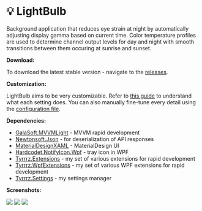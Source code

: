 💡 LightBulb
===================

Background application that reduces eye strain at night by automatically adjusting display gamma based on current time. Color temperature profiles are used to determine channel output levels for day and night with smooth transitions between them occuring at sunrise and sunset.

**Download:**

To download the latest stable version - navigate to the [releases](https://github.com/Tyrrrz/LightBulb/releases).

**Customization:**

LightBulb aims to be very customizable. Refer to [this guide](https://github.com/Tyrrrz/LightBulb/wiki/Settings-explanation) to understand what each setting does. You can also manually fine-tune every detail using the [configuration file](https://github.com/Tyrrrz/LightBulb/wiki/Config-file).

**Dependencies:**

 - [GalaSoft.MVVMLight](http://www.mvvmlight.net) - MVVM rapid development
 - [Newtonsoft.Json](http://www.newtonsoft.com/json) - for deserialization of API responses
 - [MaterialDesignXAML](https://github.com/ButchersBoy/MaterialDesignInXamlToolkit) - MaterialDesign UI
 - [Hardcodet.NotifyIcon.Wpf](http://www.hardcodet.net/wpf-notifyicon) - tray icon in WPF
 - [Tyrrrz.Extensions](https://github.com/Tyrrrz/Extensions) - my set of various extensions for rapid development
 - [Tyrrrz.WpfExtensions](https://github.com/Tyrrrz/WpfExtensions) - my set of various WPF extensions for rapid development
 - [Tyrrrz.Settings](https://github.com/Tyrrrz/Settings) - my settings manager

**Screenshots:**

![](http://www.tyrrrz.me/projects/images/lb_1.png)
![](http://www.tyrrrz.me/projects/images/lb_2.png)
![](http://www.tyrrrz.me/projects/images/lb_3.png)
